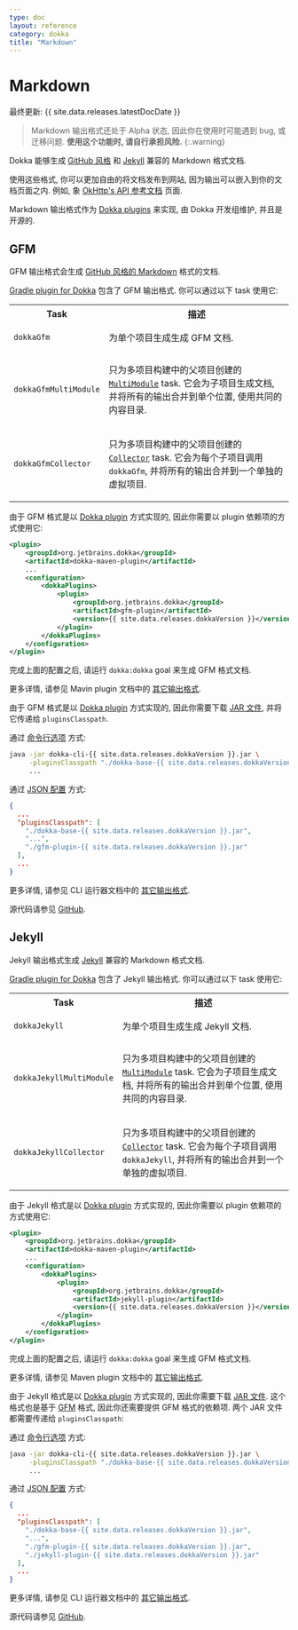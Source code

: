 ```yaml
---
type: doc
layout: reference
category: dokka
title: "Markdown"
---
```


# Markdown

最终更新: {{ site.data.releases.latestDocDate }}

> Markdown 输出格式还处于 Alpha 状态, 因此你在使用时可能遇到 bug, 或迁移问题.
> **使用这个功能时, 请自行承担风险.**
{:.warning}

Dokka 能够生成 [GitHub 风格](#gfm) 和 [Jekyll](#jekyll) 兼容的 Markdown 格式文档.

使用这些格式, 你可以更加自由的将文档发布到网站, 因为输出可以嵌入到你的文档页面之内.
例如, 象 [OkHttp's API 参考文档](https://square.github.io/okhttp/4.x/okhttp/okhttp3/) 页面.

Markdown 输出格式作为 [Dokka plugins](../dokka-plugins.html) 来实现, 由 Dokka 开发组维护, 并且是开源的.

## GFM

GFM 输出格式会生成 [GitHub 风格的 Markdown](https://github.github.com/gfm/) 格式的文档.

<div class="multi-language-sample" data-lang="gradle">

<p></p>
<p>
<a href="../runners/dokka-gradle.html">Gradle plugin for Dokka</a> 包含了 GFM 输出格式.
你可以通过以下 task 使用它:
</p>

<table>
    <tr>
        <th>
            <b>Task</b>
        </th>
        <th>
            <b>描述</b>
        </th>
    </tr>
    <tr>
        <td>
            <p><code>dokkaGfm</code></p>
        </td>
        <td>
            为单个项目生成生成 GFM 文档.
        </td>
    </tr>
    <tr>
        <td>
            <p><code>dokkaGfmMultiModule</code></p>
        </td>
        <td>
            <p>只为多项目构建中的父项目创建的 <a href="../runners/dokka-gradle.html#multi-project-builds"><code>MultiModule</code></a> task.
            它会为子项目生成文档, 并将所有的输出合并到单个位置, 使用共同的内容目录.</p>
        </td>
    </tr>
    <tr>
        <td>
            <p><code>dokkaGfmCollector</code></p>
        </td>
        <td>
            <p>只为多项目构建中的父项目创建的 <a href="../runners/dokka-gradle.html#collector-tasks"><code>Collector</code></a> task.
            它会为每个子项目调用 <code>dokkaGfm</code>, 并将所有的输出合并到一个单独的虚拟项目.</p>
        </td>
    </tr>
</table>

</div>

<div class="multi-language-sample" data-lang="Maven">

<p></p>
<p>
由于 GFM 格式是以 <a href="../dokka-plugins.html#apply-dokka-plugins">Dokka plugin</a> 方式实现的,
因此你需要以 plugin 依赖项的方式使用它:
</p>

<div class="sample" markdown="1" mode="xml" theme="idea" data-lang="xml" data-highlight-only>

```xml
<plugin>
    <groupId>org.jetbrains.dokka</groupId>
    <artifactId>dokka-maven-plugin</artifactId>
    ...
    <configuration>
        <dokkaPlugins>
            <plugin>
                <groupId>org.jetbrains.dokka</groupId>
                <artifactId>gfm-plugin</artifactId>
                <version>{{ site.data.releases.dokkaVersion }}</version>
            </plugin>
        </dokkaPlugins>
    </configuration>
</plugin>
```

</div>

<p>
完成上面的配置之后, 请运行 <code>dokka:dokka</code> goal 来生成 GFM 格式文档.
</p>

<p>
更多详情, 请参见 Mavin plugin 文档中的 <a href="../runners/dokka-maven.html#other-output-formats">其它输出格式</a>.
</p>

</div>

<div class="multi-language-sample" data-lang="CLI">

<p></p>
<p>
由于 GFM 格式是以 <a href="../dokka-plugins.html#apply-dokka-plugins">Dokka plugin</a> 方式实现的,
因此你需要下载
<a href="https://mvnrepository.com/artifact/org.jetbrains.dokka/gfm-plugin/{{ site.data.releases.dokkaVersion }}">JAR 文件</a>,
并将它传递给 <code>pluginsClasspath</code>.
</p>

<p>
通过 <a href="../runners/dokka-cli.html#run-with-command-line-options">命令行选项</a> 方式:
</p>

<div class="sample" markdown="1" mode="bash" theme="idea" data-lang="bash" data-highlight-only>

```Bash
java -jar dokka-cli-{{ site.data.releases.dokkaVersion }}.jar \
     -pluginsClasspath "./dokka-base-{{ site.data.releases.dokkaVersion }}.jar;...;./gfm-plugin-{{ site.data.releases.dokkaVersion }}.jar" \
     ...
```

</div>

<p>
通过 <a href="../runners/dokka-cli.html#run-with-json-configuration">JSON 配置</a> 方式:
</p>

<div class="sample" markdown="1" mode="json" theme="idea" data-lang="json" data-highlight-only>

```json
{
  ...
  "pluginsClasspath": [
    "./dokka-base-{{ site.data.releases.dokkaVersion }}.jar",
    "...",
    "./gfm-plugin-{{ site.data.releases.dokkaVersion }}.jar"
  ],
  ...
}
```
</div>

<p>
更多详情, 请参见 CLI 运行器文档中的 <a href="../runners/dokka-cli.html#other-output-formats">其它输出格式</a>.
</p>

</div>

源代码请参见 <a href="https://github.com/Kotlin/dokka/tree/{{ site.data.releases.dokkaVersion }}/plugins/gfm">GitHub</a>.

## Jekyll

Jekyll 输出格式生成 [Jekyll](https://jekyllrb.com/) 兼容的 Markdown 格式文档.

<div class="multi-language-sample" data-lang="Gradle">

<p></p>
<p>
<a href="../runners/dokka-gradle.html">Gradle plugin for Dokka</a> 包含了 Jekyll 输出格式.
你可以通过以下 task 使用它:
</p>

<table>
    <tr>
        <th>
            <b>Task</b>
        </th>
        <th>
            <b>描述</b>
        </th>
    </tr>
    <tr>
        <td>
            <p><code>dokkaJekyll</code></p>
        </td>
        <td>
            为单个项目生成生成 Jekyll 文档.
        </td>
    </tr>
    <tr>
        <td>
            <p><code>dokkaJekyllMultiModule</code></p>
        </td>
        <td>
            <p>只为多项目构建中的父项目创建的 <a href="../runners/dokka-gradle.html#multi-project-builds"><code>MultiModule</code></a> task.
            它会为子项目生成文档, 并将所有的输出合并到单个位置, 使用共同的内容目录.</p>
        </td>
    </tr>
    <tr>
        <td>
            <p><code>dokkaJekyllCollector</code></p>
        </td>
        <td>
            <p>只为多项目构建中的父项目创建的 <a href="../runners/dokka-gradle.html#collector-tasks"><code>Collector</code></a> task.
            它会为每个子项目调用 <code>dokkaJekyll</code>,  并将所有的输出合并到一个单独的虚拟项目.</p>
        </td>
    </tr>
</table>

</div>

<div class="multi-language-sample" data-lang="Maven">

<p></p>
<p>
由于 Jekyll 格式是以 <a href="../dokka-plugins.html#apply-dokka-plugins">Dokka plugin</a> 方式实现的,
因此你需要以 plugin 依赖项的方式使用它:
</p>

<div class="sample" markdown="1" mode="xml" theme="idea" data-lang="xml" data-highlight-only>

```xml
<plugin>
    <groupId>org.jetbrains.dokka</groupId>
    <artifactId>dokka-maven-plugin</artifactId>
    ...
    <configuration>
        <dokkaPlugins>
            <plugin>
                <groupId>org.jetbrains.dokka</groupId>
                <artifactId>jekyll-plugin</artifactId>
                <version>{{ site.data.releases.dokkaVersion }}</version>
            </plugin>
        </dokkaPlugins>
    </configuration>
</plugin>
```

</div>

<p>
完成上面的配置之后, 请运行 <code>dokka:dokka</code> goal 来生成 GFM 格式文档.
</p>

<p>
更多详情, 请参见 Maven plugin 文档中的 <a href="../runners/dokka-maven.html#other-output-formats">其它输出格式</a>.
</p>

</div>

<div class="multi-language-sample" data-lang="CLI">

<p></p>
<p>
由于 Jekyll 格式是以 <a href="../dokka-plugins.html#apply-dokka-plugins">Dokka plugin</a> 方式实现的,
因此你需要下载
<a href="https://mvnrepository.com/artifact/org.jetbrains.dokka/jekyll-plugin/{{ site.data.releases.dokkaVersion }}">JAR 文件</a>.
这个格式也是基于 <a href="#gfm">GFM</a> 格式, 因此你还需要提供 GFM 格式的依赖项.
两个 JAR 文件都需要传递给 <code>pluginsClasspath</code>:
</p>

<p>
通过 <a href="../runners/dokka-cli.html#run-with-command-line-options">命令行选项</a> 方式:
</p>

<div class="sample" markdown="1" mode="bash" theme="idea" data-lang="bash" data-highlight-only>

```Bash
java -jar dokka-cli-{{ site.data.releases.dokkaVersion }}.jar \
     -pluginsClasspath "./dokka-base-{{ site.data.releases.dokkaVersion }}.jar;...;./gfm-plugin-{{ site.data.releases.dokkaVersion }}.jar;./jekyll-plugin-{{ site.data.releases.dokkaVersion }}.jar" \
     ...
```

</div>

<p>
通过 <a href="../runners/dokka-cli.html#run-with-json-configuration">JSON 配置</a> 方式:
</p>

<div class="sample" markdown="1" mode="json" theme="idea" data-lang="json" data-highlight-only>

```json
{
  ...
  "pluginsClasspath": [
    "./dokka-base-{{ site.data.releases.dokkaVersion }}.jar",
    "...",
    "./gfm-plugin-{{ site.data.releases.dokkaVersion }}.jar",
    "./jekyll-plugin-{{ site.data.releases.dokkaVersion }}.jar"
  ],
  ...
}
```
</div>

<p>
更多详情, 请参见 CLI 运行器文档中的 <a href="../runners/dokka-cli.html#other-output-formats">其它输出格式</a>.
</p>

</div>

源代码请参见 <a href="https://github.com/Kotlin/dokka/tree/{{ site.data.releases.dokkaVersion }}/plugins/jekyll">GitHub</a>.
